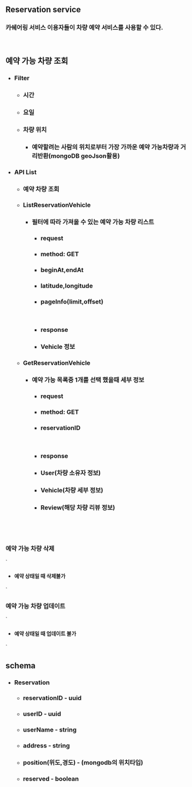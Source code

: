 ## Reservation service
### 카쉐어링 서비스 이용자들이 차량 예약 서비스를 사용할 수 있다.

<br/>


## 예약 가능 차량 조회
+ ### Filter
    + ### 시간
    + ### 요일
    + ### 차량 위치
        + ### 예약할려는 사람의 위치로부터 가장 가까운 예약 가능차량과 거리반환(mongoDB geoJson활용)
    
+ ### API List
    + ### 예약 차량 조회  
    + ### ListReservationVehicle
        + ### 필터에 따라 가져올 수 있는 예약 가능 차량 리스트
            + ### request
            + ### method: GET
            + ### beginAt,endAt
            + ### latitude,longitude
            + ### pageInfo(limit,offset)
            
            <br/>
          
            + ### response
            + ### Vehicle 정보
    + ### GetReservationVehicle
        + ### 예약 가능 목록중 1개를 선택 했을때 세부 정보
            + ### request
            + ### method: GET
            + ### reservationID
            
            <br/>
          
            + ### response
            + ### User(차량 소유자 정보)
            + ### Vehicle(차량 세부 정보)
            + ### Review(해당 차량 리뷰 정보)
    
    <br/>

<br/>

### 예약 가능 차량 삭제
`
+ #### 예약 상태일 때 삭제불가
`
### 예약 가능 차량 업데이트
`
+ #### 예약 상태일 때 업데이트 불가
`

## schema
+ ### Reservation
    + ### reservationID - uuid
    + ### userID - uuid
    + ### userName - string
    + ### address - string
    + ### position(위도,경도) - (mongodb의 위치타입)
    + ### reserved - boolean